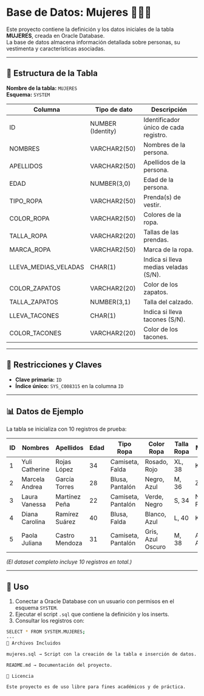 # Base de Datos: Mujeres 👩‍💼👠

Este proyecto contiene la definición y los datos iniciales de la tabla **MUJERES**, creada en Oracle Database.  
La base de datos almacena información detallada sobre personas, su vestimenta y características asociadas.

---

## 📌 Estructura de la Tabla

**Nombre de la tabla:** `MUJERES`  
**Esquema:** `SYSTEM`

| Columna              | Tipo de dato        | Descripción |
|-----------------------|---------------------|-------------|
| ID                   | NUMBER (Identity)   | Identificador único de cada registro. |
| NOMBRES              | VARCHAR2(50)        | Nombres de la persona. |
| APELLIDOS            | VARCHAR2(50)        | Apellidos de la persona. |
| EDAD                 | NUMBER(3,0)         | Edad de la persona. |
| TIPO_ROPA            | VARCHAR2(50)        | Prenda(s) de vestir. |
| COLOR_ROPA           | VARCHAR2(50)        | Colores de la ropa. |
| TALLA_ROPA           | VARCHAR2(20)        | Tallas de las prendas. |
| MARCA_ROPA           | VARCHAR2(50)        | Marca de la ropa. |
| LLEVA_MEDIAS_VELADAS | CHAR(1)             | Indica si lleva medias veladas (S/N). |
| COLOR_ZAPATOS        | VARCHAR2(20)        | Color de los zapatos. |
| TALLA_ZAPATOS        | NUMBER(3,1)         | Talla del calzado. |
| LLEVA_TACONES        | CHAR(1)             | Indica si lleva tacones (S/N). |
| COLOR_TACONES        | VARCHAR2(20)        | Color de los tacones. |

---

## 🔑 Restricciones y Claves

- **Clave primaria:** `ID`
- **Índice único:** `SYS_C008315` en la columna `ID`

---

## 📊 Datos de Ejemplo

La tabla se inicializa con 10 registros de prueba:

| ID  | Nombres          | Apellidos        | Edad | Tipo Ropa        | Color Ropa    | Talla Ropa | Marca Ropa         | Medias Veladas | Zapatos | Talla Zapatos | Tacones | Color Tacones |
|-----|------------------|------------------|------|------------------|---------------|------------|--------------------|----------------|---------|---------------|---------|---------------|
| 1   | Yuli Catherine   | Rojas López      | 34   | Camiseta, Falda  | Rosado, Rojo  | XL, 38    | KOAJ, KOAJ         | S              | NULL    | NULL          | S       | Anaranjado    |
| 2   | Marcela Andrea   | García Torres    | 28   | Blusa, Pantalón  | Negro, Azul   | M, 36     | Zara, Levis        | N              | Blanco  | 7.5           | N       | NULL          |
| 3   | Laura Vanessa    | Martínez Peña    | 22   | Camiseta, Pantalón | Verde, Negro | S, 34     | Nike, Studio F     | N              | Negro   | 6             | S       | Negro         |
| 4   | Diana Carolina   | Ramírez Suárez   | 40   | Blusa, Falda     | Blanco, Azul  | L, 40     | KOAJ, Esprit       | S              | Azul    | 8             | N       | NULL          |
| 5   | Paola Juliana    | Castro Mendoza   | 31   | Camiseta, Pantalón | Gris, Azul Oscuro | M, 38 | Adidas, Americanino | N            | Rojo    | 7             | S       | Rojo          |

*(El dataset completo incluye 10 registros en total.)*

---

## 🚀 Uso

1. Conectar a Oracle Database con un usuario con permisos en el esquema `SYSTEM`.
2. Ejecutar el script `.sql` que contiene la definición y los inserts.
3. Consultar los registros con:

  ```bash
SELECT * FROM SYSTEM.MUJERES;
---
📂 Archivos Incluidos

mujeres.sql → Script con la creación de la tabla e inserción de datos.

README.md → Documentación del proyecto.

📜 Licencia

Este proyecto es de uso libre para fines académicos y de práctica.
